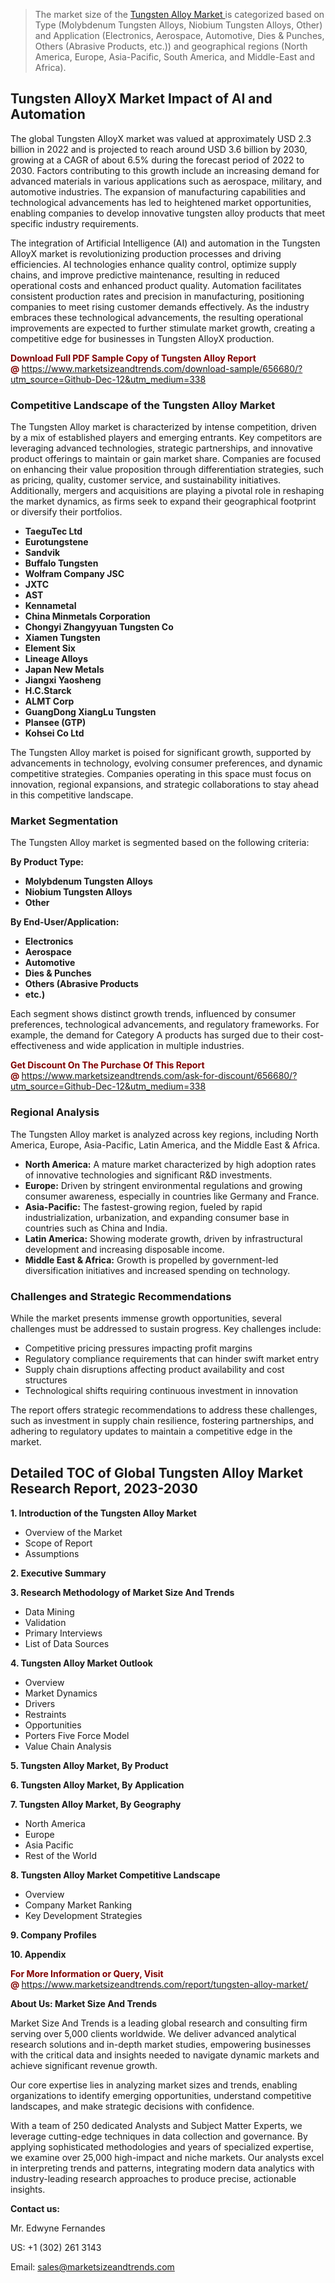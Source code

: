 <blockquote><p>The market size of the <a href="https://www.marketsizeandtrends.com/download-sample/656680/?utm_source=Github-Dec-12&amp;utm_medium=338" target="_blank">Tungsten Alloy Market </a>is categorized based on Type (Molybdenum Tungsten Alloys, Niobium Tungsten Alloys, Other) and Application (Electronics, Aerospace, Automotive, Dies & Punches, Others (Abrasive Products, etc.)) and geographical regions (North America, Europe, Asia-Pacific, South America, and Middle-East and Africa).</p></blockquote><p><h2>Tungsten AlloyX Market Impact of AI and Automation</h2><p>The global Tungsten AlloyX market was valued at approximately USD 2.3 billion in 2022 and is projected to reach around USD 3.6 billion by 2030, growing at a CAGR of about 6.5% during the forecast period of 2022 to 2030. Factors contributing to this growth include an increasing demand for advanced materials in various applications such as aerospace, military, and automotive industries. The expansion of manufacturing capabilities and technological advancements has led to heightened market opportunities, enabling companies to develop innovative tungsten alloy products that meet specific industry requirements.</p><p>The integration of Artificial Intelligence (AI) and automation in the Tungsten AlloyX market is revolutionizing production processes and driving efficiencies. AI technologies enhance quality control, optimize supply chains, and improve predictive maintenance, resulting in reduced operational costs and enhanced product quality. Automation facilitates consistent production rates and precision in manufacturing, positioning companies to meet rising customer demands effectively. As the industry embraces these technological advancements, the resulting operational improvements are expected to further stimulate market growth, creating a competitive edge for businesses in Tungsten AlloyX production.</p></p><p><strong><span style="color: #800000;">Download Full PDF Sample Copy of Tungsten Alloy Report @</span>&nbsp;</strong><a href="https://www.marketsizeandtrends.com/download-sample/656680/?utm_source=Github-Dec-12&amp;utm_medium=338">https://www.marketsizeandtrends.com/download-sample/656680/?utm_source=Github-Dec-12&amp;utm_medium=338</a></p><h3>Competitive Landscape of the Tungsten Alloy Market</h3><p>The Tungsten Alloy market is characterized by intense competition, driven by a mix of established players and emerging entrants. Key competitors are leveraging advanced technologies, strategic partnerships, and innovative product offerings to maintain or gain market share. Companies are focused on enhancing their value proposition through differentiation strategies, such as pricing, quality, customer service, and sustainability initiatives. Additionally, mergers and acquisitions are playing a pivotal role in reshaping the market dynamics, as firms seek to expand their geographical footprint or diversify their portfolios.</p><p><strong><p><ul><li>TaeguTec Ltd </li><li> Eurotungstene </li><li> Sandvik </li><li> Buffalo Tungsten </li><li> Wolfram Company JSC </li><li> JXTC </li><li> AST </li><li> Kennametal </li><li> China Minmetals Corporation </li><li> Chongyi Zhangyyuan Tungsten Co </li><li> Xiamen Tungsten </li><li> Element Six </li><li> Lineage Alloys </li><li> Japan New Metals </li><li> Jiangxi Yaosheng </li><li> H.C.Starck </li><li> ALMT Corp </li><li> GuangDong XiangLu Tungsten </li><li> Plansee (GTP) </li><li> Kohsei Co Ltd</p></li></ul></p></strong></p><p>The Tungsten Alloy market is poised for significant growth, supported by advancements in technology, evolving consumer preferences, and dynamic competitive strategies. Companies operating in this space must focus on innovation, regional expansions, and strategic collaborations to stay ahead in this competitive landscape.</p><h3>Market Segmentation</h3><p>The Tungsten Alloy market is segmented based on the following criteria:</p><p><strong>By Product Type:</strong></p><p><strong><p><ul><li>Molybdenum Tungsten Alloys </li><li> Niobium Tungsten Alloys </li><li> Other</p></li></ul></p></strong></p><p><strong>By End-User/Application:</strong></p><p><strong><p><ul><li>Electronics </li><li> Aerospace </li><li> Automotive </li><li> Dies & Punches </li><li> Others (Abrasive Products </li><li> etc.)</p></li></ul></p></strong></p><p>Each segment shows distinct growth trends, influenced by consumer preferences, technological advancements, and regulatory frameworks. For example, the demand for Category A products has surged due to their cost-effectiveness and wide application in multiple industries.</p><p><strong><span style="color: #800000;">Get Discount On The Purchase Of This Report @&nbsp;</span></strong><a href="https://www.marketsizeandtrends.com/ask-for-discount/656680/?utm_source=Github-Dec-12&amp;utm_medium=338">https://www.marketsizeandtrends.com/ask-for-discount/656680/?utm_source=Github-Dec-12&amp;utm_medium=338</a></p><h3>Regional Analysis</h3><p>The Tungsten Alloy market is analyzed across key regions, including North America, Europe, Asia-Pacific, Latin America, and the Middle East &amp; Africa.</p><ul><li><strong>North America:</strong> A mature market characterized by high adoption rates of innovative technologies and significant R&amp;D investments.</li><li><strong>Europe:</strong> Driven by stringent environmental regulations and growing consumer awareness, especially in countries like Germany and France.</li><li><strong>Asia-Pacific:</strong> The fastest-growing region, fueled by rapid industrialization, urbanization, and expanding consumer base in countries such as China and India.</li><li><strong>Latin America:</strong> Showing moderate growth, driven by infrastructural development and increasing disposable income.</li><li><strong>Middle East &amp; Africa:</strong> Growth is propelled by government-led diversification initiatives and increased spending on technology.</li></ul><h3>Challenges and Strategic Recommendations</h3><p>While the market presents immense growth opportunities, several challenges must be addressed to sustain progress. Key challenges include:</p><ul><li>Competitive pricing pressures impacting profit margins</li><li>Regulatory compliance requirements that can hinder swift market entry</li><li>Supply chain disruptions affecting product availability and cost structures</li><li>Technological shifts requiring continuous investment in innovation</li></ul><p>The report offers strategic recommendations to address these challenges, such as investment in supply chain resilience, fostering partnerships, and adhering to regulatory updates to maintain a competitive edge in the market.</p><h2>Detailed TOC of Global Tungsten Alloy Market Research Report, 2023-2030</h2><p><strong>1. Introduction of the Tungsten Alloy Market</strong></p><ul><li>Overview of the Market</li><li>Scope of Report</li><li>Assumptions&nbsp;</li></ul><p><strong>2. Executive Summary</strong></p><p><strong>3. Research Methodology of <strong>Market Size And Trends</strong></strong></p><ul><li>Data Mining</li><li>Validation</li><li>Primary Interviews</li><li>List of Data Sources&nbsp;</li></ul><p><strong>4. Tungsten Alloy Market Outlook</strong></p><ul><li>Overview</li><li>Market Dynamics</li><li>Drivers</li><li>Restraints</li><li>Opportunities</li><li>Porters Five Force Model</li><li>Value Chain Analysis&nbsp;</li></ul><p><strong>5. Tungsten Alloy Market, By Product</strong></p><p><strong>6. Tungsten Alloy Market, By Application</strong></p><p><strong>7. Tungsten Alloy Market, By Geography</strong></p><ul><li>North America</li><li>Europe</li><li>Asia Pacific</li><li>Rest of the World&nbsp;</li></ul><p><strong>8. Tungsten Alloy Market Competitive Landscape</strong></p><ul><li>Overview</li><li>Company Market Ranking</li><li>Key Development Strategies&nbsp;</li></ul><p><strong>9. Company Profiles</strong></p><p><strong>10. Appendix</strong></p><p><strong><span style="color: #800000;">For More Information or Query, Visit @&nbsp;</span></strong><a href="https://www.marketsizeandtrends.com/report/tungsten-alloy-market/">https://www.marketsizeandtrends.com/report/tungsten-alloy-market/</a></p><p></p><p><strong>About Us:&nbsp;Market Size And Trends</strong></p><p>Market Size And Trends&nbsp;is a leading global research and consulting firm serving over 5,000 clients worldwide. We deliver advanced analytical research solutions and in-depth market studies, empowering businesses with the critical data and insights needed to navigate dynamic markets and achieve significant revenue growth.</p><p>Our core expertise lies in analyzing market sizes and trends, enabling organizations to identify emerging opportunities, understand competitive landscapes, and make strategic decisions with confidence.</p><p>With a team of 250 dedicated Analysts and Subject Matter Experts, we leverage cutting-edge techniques in data collection and governance. By applying sophisticated methodologies and years of specialized expertise, we examine over 25,000 high-impact and niche markets. Our analysts excel in interpreting trends and patterns, integrating modern data analytics with industry-leading research approaches to produce precise, actionable insights.</p><p><strong>Contact us:</strong></p><p>Mr. Edwyne Fernandes</p><p>US: +1 (302) 261 3143</p><p>Email: <a href="mailto:sales@marketsizeandtrends.com">sales@marketsizeandtrends.com</a>&nbsp;</p>
